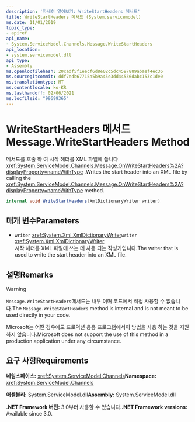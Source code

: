 ```yaml
---
description: '자세히 알아보기: WriteStartHeaders 메서드'
title: WriteStartHeaders 메서드 (System.servicemodel)
ms.date: 11/01/2019
topic_type:
- apiref
api_name:
- System.ServiceModel.Channels.Message.WriteStartHeaders
api_location:
- system.servicemodel.dll
api_type:
- Assembly
ms.openlocfilehash: 20cadf5f1eecf6d8e02c5dc4597889abaef4ec36
ms.sourcegitcommit: ddf7edb67715a5b9a45e3dd44536dabc153c1de0
ms.translationtype: MT
ms.contentlocale: ko-KR
ms.lasthandoff: 02/06/2021
ms.locfileid: "99699365"
---
```

# <a name="messagewritestartheaders-method"></a><span data-ttu-id="a1af3-103">WriteStartHeaders 메서드</span><span class="sxs-lookup"><span data-stu-id="a1af3-103">Message.WriteStartHeaders Method</span></span>

<span data-ttu-id="a1af3-104">메서드를 호출 하 여 시작 헤더를 XML 파일에 씁니다 <xref:System.ServiceModel.Channels.Message.OnWriteStartHeaders%2A?displayProperty=nameWithType> .</span><span class="sxs-lookup"><span data-stu-id="a1af3-104">Writes the start header into an XML file by calling the <xref:System.ServiceModel.Channels.Message.OnWriteStartHeaders%2A?displayProperty=nameWithType> method.</span></span>

```csharp
internal void WriteStartHeaders(XmlDictionaryWriter writer)
```

## <a name="parameters"></a><span data-ttu-id="a1af3-105">매개 변수</span><span class="sxs-lookup"><span data-stu-id="a1af3-105">Parameters</span></span>

- <span data-ttu-id="a1af3-106">`writer` <xref:System.Xml.XmlDictionaryWriter></span><span class="sxs-lookup"><span data-stu-id="a1af3-106">`writer` <xref:System.Xml.XmlDictionaryWriter></span></span>\
  <span data-ttu-id="a1af3-107">시작 헤더를 XML 파일에 쓰는 데 사용 되는 작성기입니다.</span><span class="sxs-lookup"><span data-stu-id="a1af3-107">The writer that is used to write the start header into an XML file.</span></span>

## <a name="remarks"></a><span data-ttu-id="a1af3-108">설명</span><span class="sxs-lookup"><span data-stu-id="a1af3-108">Remarks</span></span>

> [!WARNING]
> <span data-ttu-id="a1af3-109">`Message.WriteStartHeaders`메서드는 내부 이며 코드에서 직접 사용할 수 없습니다.</span><span class="sxs-lookup"><span data-stu-id="a1af3-109">The `Message.WriteStartHeaders` method is internal and is not meant to be used directly in your code.</span></span>
>
> <span data-ttu-id="a1af3-110">Microsoft는 어떤 경우에도 프로덕션 응용 프로그램에서이 방법을 사용 하는 것을 지원 하지 않습니다.</span><span class="sxs-lookup"><span data-stu-id="a1af3-110">Microsoft does not support the use of this method in a production application under any circumstance.</span></span>

## <a name="requirements"></a><span data-ttu-id="a1af3-111">요구 사항</span><span class="sxs-lookup"><span data-stu-id="a1af3-111">Requirements</span></span>

<span data-ttu-id="a1af3-112">**네임스페이스:** <xref:System.ServiceModel.Channels></span><span class="sxs-lookup"><span data-stu-id="a1af3-112">**Namespace:** <xref:System.ServiceModel.Channels></span></span>

<span data-ttu-id="a1af3-113">**어셈블리:** System.ServiceModel.dll</span><span class="sxs-lookup"><span data-stu-id="a1af3-113">**Assembly:** System.ServiceModel.dll</span></span>

<span data-ttu-id="a1af3-114">**.NET Framework 버전:** 3.0부터 사용할 수 있습니다.</span><span class="sxs-lookup"><span data-stu-id="a1af3-114">**.NET Framework versions:** Available since 3.0.</span></span>
